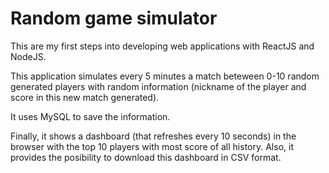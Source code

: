 Random game simulator
======

This are my first steps into developing web applications with ReactJS and NodeJS.

This application simulates every 5 minutes a match beteween 0-10 random generated players with random information (nickname of the player and score in this new match generated).

It uses MySQL to save the information.


Finally, it shows a dashboard (that refreshes every 10 seconds) in the browser with the top 10 players with most score of all history. 
Also, it provides the posibility to download this dashboard in CSV format.
